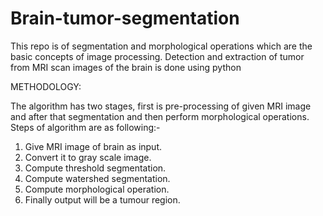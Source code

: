 # Brain-tumor-segmentation
This repo is of segmentation and morphological operations which are the basic concepts of image processing. Detection and extraction of tumor from MRI scan images of the brain is done using python

METHODOLOGY: 
 
The algorithm has two stages, first is pre-processing of given MRI image and after that segmentation and then perform morphological operations. Steps of algorithm are as following:-  
1) Give MRI image of brain as input. 
2) Convert it to gray scale image. 
3) Compute threshold segmentation.  
4) Compute watershed segmentation.  
5) Compute morphological operation. 
6) Finally output will be a tumour region.  

 
 
